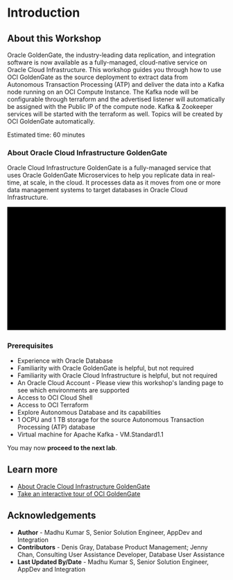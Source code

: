 # Introduction

## About this Workshop

Oracle GoldenGate, the industry-leading data replication, and integration software is now available as a fully-managed, cloud-native service on Oracle Cloud Infrastructure. This workshop guides you through how to use  OCI GoldenGate as the source deployment to extract data from Autonomous Transaction Processing (ATP) and deliver the data into a Kafka node running on an OCI Compute Instance. The Kafka node will be configurable through terraform and the advertised listener will automatically be assigned with the Public IP of the compute node. Kafka & Zookeeper services will be started with the terraform as well. Topics will be created by OCI GoldenGate automatically.

Estimated time: 60 minutes

### About Oracle Cloud Infrastructure GoldenGate

Oracle Cloud Infrastructure GoldenGate is a fully-managed service that uses Oracle GoldenGate Microservices to help you replicate data in real-time, at scale, in the cloud. It processes data as it moves from one or more data management systems to target databases in Oracle Cloud Infrastructure.

![Work environment architecture](images/architecture.gif)

### Prerequisites

* Experience with Oracle Database
* Familiarity with Oracle GoldenGate is helpful, but not required
* Familiarity with Oracle Cloud Infrastructure is helpful, but not required
* An Oracle Cloud Account - Please view this workshop's landing page to see which environments are supported
* Access to OCI Cloud Shell
* Access to OCI Terraform
* Explore Autonomous Database and its capabilities
* 1 OCPU and 1 TB storage for the source Autonomous Transaction Processing (ATP) database
* Virtual machine for Apache Kafka - VM.Standard1.1

You may now **proceed to the next lab**.

## Learn more

* [About Oracle Cloud Infrastructure GoldenGate](https://docs.oracle.com/en/cloud/paas/goldengate-service/druyg/index.html)
* [Take an interactive tour of OCI GoldenGate](https://apexapps.oracle.com/pls/apex/f?p=44785:112:0::::P112_CONTENT_ID:29986)

## Acknowledgements
* **Author** - Madhu Kumar S, Senior Solution Engineer, AppDev and Integration
* **Contributors** -  Denis Gray, Database Product Management; Jenny Chan, Consulting User Assistance Developer, Database User Assistance
* **Last Updated By/Date** - Madhu Kumar S, Senior Solution Engineer, AppDev and Integration
